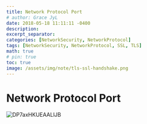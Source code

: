 ```yaml
---
title: Network Protocol Port 
# author: Grace JyL
date: 2018-05-18 11:11:11 -0400
description:
excerpt_separator:
categories: [NetworkSecurity, NetworkProtocol]
tags: [NetworkSecurity, NetworkProtocol, SSL, TLS]
math: true
# pin: true
toc: true
image: /assets/img/note/tls-ssl-handshake.png
---
```


# Network Protocol Port

![DP7axHKUEAALlJB](https://i.imgur.com/zvGcJ8T.jpg)

